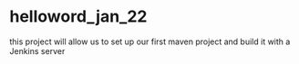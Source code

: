 # helloword_jan_22
this project will allow us to set up our first maven project and build it with a Jenkins server
